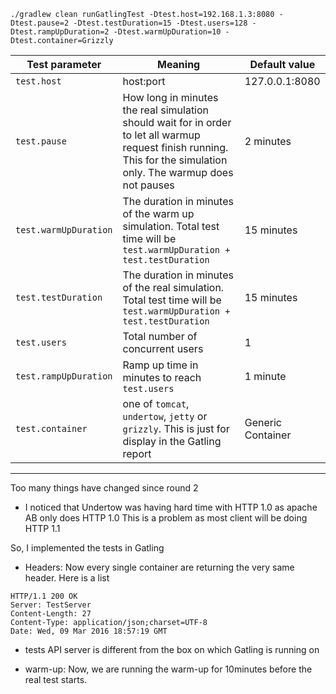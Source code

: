 
`./gradlew clean runGatlingTest -Dtest.host=192.168.1.3:8080 -Dtest.pause=2 -Dtest.testDuration=15 -Dtest.users=128 -Dtest.rampUpDuration=2 -Dtest.warmUpDuration=10 -Dtest.container=Grizzly`

|Test parameter|Meaning|Default value|
|---|---|---|
|`test.host`  |host:port  |127.0.0.1:8080|
|`test.pause`|How long in minutes the real simulation should wait for in order to let all warmup request finish running. This for the simulation only. The warmup does not pauses|2 minutes|
|`test.warmUpDuration`|The duration in minutes of the warm up simulation. Total test time will be `test.warmUpDuration + test.testDuration` |15 minutes|
|`test.testDuration`|The duration in minutes of the real simulation. Total test time will be `test.warmUpDuration + test.testDuration` |15 minutes|
|`test.users`|Total number of concurrent users|1|
|`test.rampUpDuration`|Ramp up time in minutes to reach `test.users` |1 minute|
|`test.container`|one of `tomcat`, `undertow`, `jetty` or `grizzly`. This is just for display in the Gatling report|Generic Container|




--------------

Too many things have changed since round 2

- I noticed that Undertow was having hard time with HTTP 1.0 as apache AB only does HTTP 1.0
This is a problem as most client will be doing HTTP 1.1

So, I implemented the tests in Gatling

- Headers: Now every single container are returning the very same header.
Here is a list

```
HTTP/1.1 200 OK
Server: TestServer
Content-Length: 27
Content-Type: application/json;charset=UTF-8
Date: Wed, 09 Mar 2016 18:57:19 GMT
```

- tests API server is different from the box on which Gatling is running on

- warm-up: Now, we are running the warm-up for 10minutes before the real test starts.